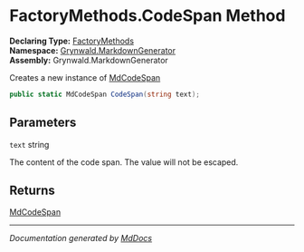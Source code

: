 ﻿<!--  
  <auto-generated>   
    The contents of this file were generated by a tool.  
    Changes to this file may be list if the file is regenerated  
  </auto-generated>   
-->

# FactoryMethods.CodeSpan Method

**Declaring Type:** [FactoryMethods](../index.md)  
**Namespace:** [Grynwald.MarkdownGenerator](../../index.md)  
**Assembly:** Grynwald.MarkdownGenerator

Creates a new instance of [MdCodeSpan](../../MdCodeSpan/index.md)

```csharp
public static MdCodeSpan CodeSpan(string text);
```

## Parameters

`text`  string

The content of the code span. The value will not be escaped.

## Returns

[MdCodeSpan](../../MdCodeSpan/index.md)

___

*Documentation generated by [MdDocs](https://github.com/ap0llo/mddocs)*
